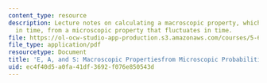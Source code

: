 ```yaml
---
content_type: resource
description: Lecture notes on calculating a macroscopic property, which is constant
  in time, from a microscopic property that fluctuates in time.
file: https://ol-ocw-studio-app-production.s3.amazonaws.com/courses/5-62-physical-chemistry-ii-spring-2008/ec4f40d5a0fa41df3692f076e850543d_02_562ln08.pdf
file_type: application/pdf
resourcetype: Document
title: 'E, A, and S: Macroscopic Propertiesfrom Microscopic Probabilities {Pi}'
uid: ec4f40d5-a0fa-41df-3692-f076e850543d
---
```

